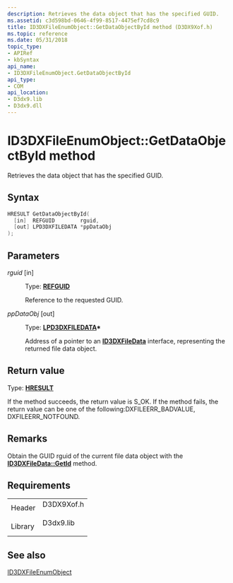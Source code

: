 ```yaml
---
description: Retrieves the data object that has the specified GUID.
ms.assetid: c3d598bd-0646-4f99-8517-4475ef7cd8c9
title: ID3DXFileEnumObject::GetDataObjectById method (D3DX9Xof.h)
ms.topic: reference
ms.date: 05/31/2018
topic_type: 
- APIRef
- kbSyntax
api_name: 
- ID3DXFileEnumObject.GetDataObjectById
api_type: 
- COM
api_location: 
- D3dx9.lib
- D3dx9.dll
---
```


# ID3DXFileEnumObject::GetDataObjectById method

Retrieves the data object that has the specified GUID.

## Syntax


```C++
HRESULT GetDataObjectById(
  [in]  REFGUID        rguid,
  [out] LPD3DXFILEDATA *ppDataObj
);
```



## Parameters

<dl> <dt>

*rguid* \[in\]
</dt> <dd>

Type: **[REFGUID](/openspecs/windows_protocols/ms-oaut/6e7d7108-c213-40bc-8294-ac13fe68fd50)**

Reference to the requested GUID.

</dd> <dt>

*ppDataObj* \[out\]
</dt> <dd>

Type: **[**LPD3DXFILEDATA**](id3dxfiledata.md)\***

Address of a pointer to an [**ID3DXFileData**](id3dxfiledata.md) interface, representing the returned file data object.

</dd> </dl>

## Return value

Type: **[**HRESULT**](https://msdn.microsoft.com/library/Bb401631(v=MSDN.10).aspx)**

If the method succeeds, the return value is S\_OK. If the method fails, the return value can be one of the following:DXFILEERR\_BADVALUE, DXFILEERR\_NOTFOUND.

## Remarks

Obtain the GUID rguid of the current file data object with the [**ID3DXFileData::GetId**](id3dxfiledata--getid.md) method.

## Requirements



|                    |                                                                                       |
|--------------------|---------------------------------------------------------------------------------------|
| Header<br/>  | <dl> <dt>D3DX9Xof.h</dt> </dl> |
| Library<br/> | <dl> <dt>D3dx9.lib</dt> </dl>  |



## See also

<dl> <dt>

[ID3DXFileEnumObject](id3dxfileenumobject.md)
</dt> </dl>

 

 
